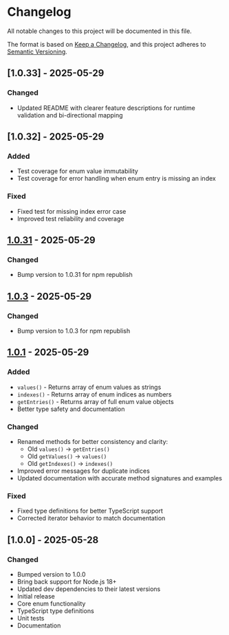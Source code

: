 # Changelog

All notable changes to this project will be documented in this file.

The format is based on [Keep a Changelog](https://keepachangelog.com/en/1.0.1/),
and this project adheres to [Semantic Versioning](https://semver.org/spec/v2.0.0.html).

## [1.0.33] - 2025-05-29

### Changed
- Updated README with clearer feature descriptions for runtime validation and bi-directional mapping

## [1.0.32] - 2025-05-29

### Added
- Test coverage for enum value immutability
- Test coverage for error handling when enum entry is missing an index

### Fixed
- Fixed test for missing index error case
- Improved test reliability and coverage


## [1.0.31] - 2025-05-29

### Changed
- Bump version to 1.0.31 for npm republish

## [1.0.3] - 2025-05-29

### Changed
- Bump version to 1.0.3 for npm republish

## [1.0.1] - 2025-05-29

### Added
- `values()` - Returns array of enum values as strings
- `indexes()` - Returns array of enum indices as numbers
- `getEntries()` - Returns array of full enum value objects
- Better type safety and documentation

### Changed
- Renamed methods for better consistency and clarity:
  - Old `values()` → `getEntries()`
  - Old `getValues()` → `values()`
  - Old `getIndexes()` → `indexes()`
- Improved error messages for duplicate indices
- Updated documentation with accurate method signatures and examples

### Fixed
- Fixed type definitions for better TypeScript support
- Corrected iterator behavior to match documentation

## [1.0.0] - 2025-05-28

### Changed
- Bumped version to 1.0.0
- Bring back support for Node.js 18+
- Updated dev dependencies to their latest versions
- Initial release
- Core enum functionality
- TypeScript type definitions
- Unit tests
- Documentation

[Unreleased]: https://github.com/elfrevaldes/safe-enum/compare/v1.0.31...HEAD
[1.0.31]: https://github.com/elfrevaldes/safe-enum/releases/tag/v1.0.31
[1.0.3]: https://github.com/elfrevaldes/safe-enum/releases/tag/v1.0.3
[1.0.1]: https://github.com/elfrevaldes/safe-enum/releases/tag/v1.0.1
